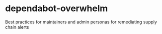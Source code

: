 # dependabot-overwhelm
Best practices for maintainers and admin personas for remediating supply chain alerts
